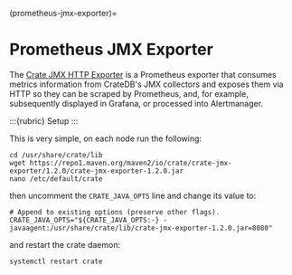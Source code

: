 (prometheus-jmx-exporter)=

# Prometheus JMX Exporter

The [Crate JMX HTTP Exporter] is a Prometheus exporter that consumes
metrics information from CrateDB's JMX collectors and exposes them
via HTTP so they can be scraped by Prometheus, and, for example,
subsequently displayed in Grafana, or processed into Alertmanager.

:::{rubric} Setup
:::

This is very simple, on each node run the following:

```shell
cd /usr/share/crate/lib
wget https://repo1.maven.org/maven2/io/crate/crate-jmx-exporter/1.2.0/crate-jmx-exporter-1.2.0.jar
nano /etc/default/crate
```

then uncomment the `CRATE_JAVA_OPTS` line and change its value to:

```shell
# Append to existing options (preserve other flags).
CRATE_JAVA_OPTS="${CRATE_JAVA_OPTS:-} -javaagent:/usr/share/crate/lib/crate-jmx-exporter-1.2.0.jar=8080"
```

and restart the crate daemon:

```bash
systemctl restart crate
```


[Crate JMX HTTP Exporter]: https://github.com/crate/jmx_exporter
